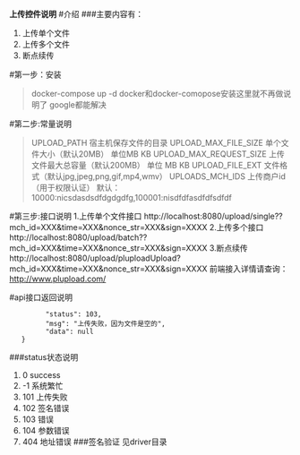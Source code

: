 ****上传控件说明****
#介绍
###主要内容有：
1. 上传单个文件
2. 上传多个文件
3. 断点续传

#第一步：安装
>docker-compose up -d
>docker和docker-comopose安装这里就不再做说明了 google都能解决

#第二步:常量说明 
>UPLOAD_PATH 宿主机保存文件的目录
>UPLOAD_MAX_FILE_SIZE 单个文件大小（默认20MB） 单位MB KB
>UPLOAD_MAX_REQUEST_SIZE 上传文件最大总容量（默认200MB） 单位 MB KB
>UPLOAD_FILE_EXT 文件格式（默认jpg,jpeg,png,gif,mp4,wmv）
>UPLOADS_MCH_IDS 上传商户id（用于权限认证） 默认：10000:nicsdasdsdfdgdgdfg,100001:nisdfdfasdfdfsdfdf

#第三步:接口说明
1.上传单个文件接口
http://localhost:8080/upload/single??mch_id=XXX&time=XXX&nonce_str=XXX&sign=XXXX
2.上传多个接口
http://localhost:8080/upload/batch??mch_id=XXX&time=XXX&nonce_str=XXX&sign=XXXX
3.断点续传
http://localhost:8080/upload/pluploadUpload?mch_id=XXX&time=XXX&nonce_str=XXX&sign=XXXX
前端接入详情请查询：http://www.plupload.com/

#api接口返回说明
```{
         "status": 103,
         "msg": "上传失败，因为文件是空的",
         "data": null
   }
```

###status状态说明
1. 0 success
2. -1 系统繁忙
3. 101 上传失败 
4. 102 签名错误
5. 103 错误
6. 104 参数错误
7. 404 地址错误
###签名验证 见driver目录
